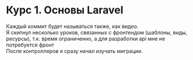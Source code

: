 <h1>Курс 1. Основы Laravel</h1>
Каждый коммит будет называться также, как видео.<br>
Я скипнул несколько уроков, связанных с фронтендом (шаблоны, виды, ресурсы),
т.к. время ограниченно, а для разработки api мне не потребуется фронт<br>
После контроллеров я сразу начал изучать миграции.